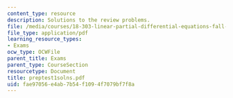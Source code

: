 ```yaml
---
content_type: resource
description: Solutions to the review problems.
file: /media/courses/18-303-linear-partial-differential-equations-fall-2006/fae97056e4ab7b54f1094f7079bf7f8a_preptest1solns.pdf
file_type: application/pdf
learning_resource_types:
- Exams
ocw_type: OCWFile
parent_title: Exams
parent_type: CourseSection
resourcetype: Document
title: preptest1solns.pdf
uid: fae97056-e4ab-7b54-f109-4f7079bf7f8a
---
```

